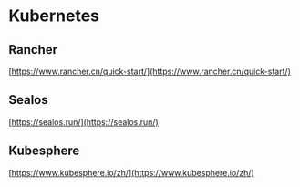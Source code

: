 # Kubernetes

## Rancher

[https://www.rancher.cn/quick-start/](https://www.rancher.cn/quick-start/)

## Sealos

[https://sealos.run/](https://sealos.run/)

## Kubesphere

[https://www.kubesphere.io/zh/](https://www.kubesphere.io/zh/)